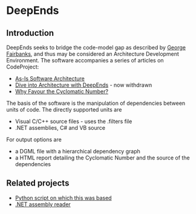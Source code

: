 # DeepEnds

## Introduction

DeepEnds seeks to bridge the code-model gap as described by [George Fairbanks](http://georgefairbanks.com/book/), and thus may be considered an Architecture Development Environment. The software accompanies a series of articles on CodeProject:
* [As-Is Software Architecture](http://www.codeproject.com/Articles/1098935/As-Is-Software-Architecture)
* [Dive into Architecture with DeepEnds](Doc/userguide.html) - now withdrawn
* [Why Favour the Cyclomatic Number?](http://www.codeproject.com/Tips/1116433/Why-Favour-the-Cyclomatic-Number)

The basis of the software is the manipulation of dependencies between units of code. The directly supported units are

* Visual C/C++ source files - uses the .filters file
* .NET assemblies, C# and VB source

For output options are

* a DGML file with a hierarchical dependency graph
* a HTML report detailing the Cyclomatic Number and the source of the dependencies

## Related projects
* [Python script on which this was based](https://github.com/zebmason/itdepends)
* [.NET assembly reader](https://github.com/zebmason/netdepends)
